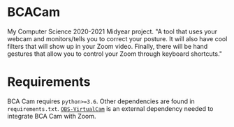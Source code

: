 # BCACam
My Computer Science 2020-2021 Midyear project. "A tool that uses your webcam and monitors/tells you to correct your posture. It will also have cool filters that will show up in your Zoom video. Finally, there will be hand gestures that allow you to control your Zoom through keyboard shortcuts."

# Requirements
BCA Cam requires `python>=3.6`. Other dependencies are found in `requirements.txt`. [`OBS-VirtualCam`](https://github.com/CatxFish/obs-virtual-cam/releases) is an external dependency needed to integrate BCA Cam with Zoom. 

